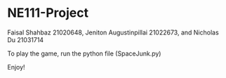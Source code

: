 # NE111-Project
Faisal Shahbaz 21020648, Jeniton Augustinpillai 21022673, and Nicholas Du 21031714

To play the game, run the python file (SpaceJunk.py)

Enjoy!
